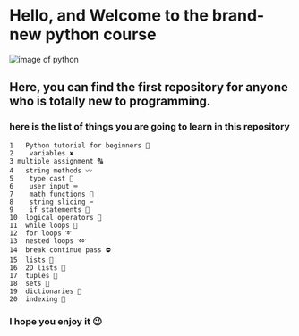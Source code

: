 # Hello, and Welcome to the brand-new python course

![image of python](https://www.google.com/url?sa=i&url=https%3A%2F%2Fwww.defensecode.com%2Freal-world-python-application-security-scanning-with-thunderscan-sast-2%2F&psig=AOvVaw2gaAHuUO5rcBM7YRpt2LtX&ust=1624093965214000&source=images&cd=vfe&ved=0CAoQjRxqFwoTCKj669HroPECFQAAAAAdAAAAABAD)

## Here, you can find the first repository for anyone who is totally new to programming.

### here is the list of things you are going to learn in this repository
    1   Python tutorial for beginners 🐍
    2    variables ✘
    3 multiple assignment 🔠
    4   string methods 〰️
    5    type cast 💱
    6    user input ⌨️
    7    math functions 🧮
    8    string slicing ✂️
    9    if statements 🤔
    10  logical operators 🔣
    11  while loops 🔄
    12  for loops ➰
    13  nested loops ➿
    14  break continue pass ⛔
    15  lists 🧾
    16  2D lists 📜
    17  tuples 📄
    18  sets 🍴
    19  dictionaries 📖
    20  indexing 📑

### I hope you enjoy it 😉
 
